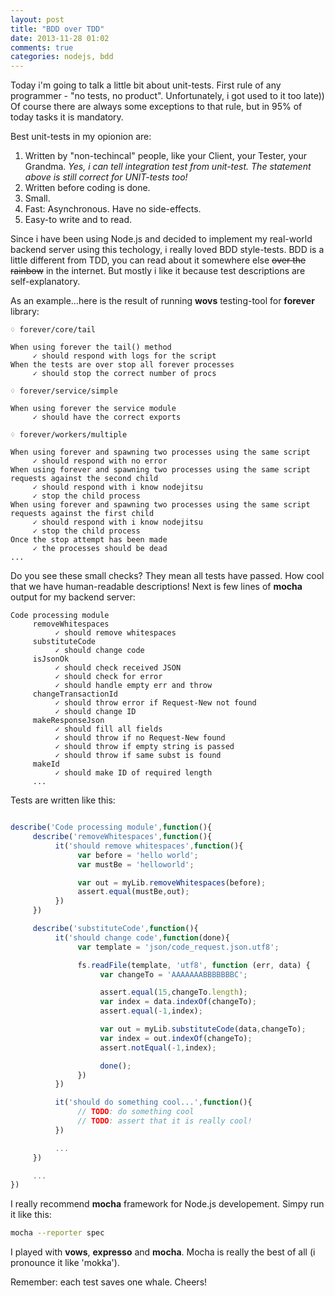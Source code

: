 ```yaml
---
layout: post
title: "BDD over TDD"
date: 2013-11-28 01:02
comments: true
categories: nodejs, bdd
---
```


Today i'm going to talk a little bit about unit-tests. First rule of any programmer - "no tests, no product". Unfortunately, i got used to it too late)) Of course there are always some exceptions to that rule, but in 95% of today tasks it is mandatory. 

Best unit-tests in my opionion are:

1. Written by "non-techincal" people, like your Client, your Tester, your Grandma. 
  *Yes, i can tell integration test from unit-test. The statement above is still correct for UNIT-tests too!*
2. Written before coding is done. 
3. Small. 
4. Fast: Asynchronous. Have no side-effects. 
5. Easy-to write and to read.

Since i have been using Node.js and decided to implement my real-world backend server using this techology, i really loved BDD style-tests.
BDD is a little different from TDD, you can read about it somewhere else ~~over the rainbow~~ in the internet. But mostly i like it because test descriptions are self-explanatory.

As an example...here is the result of running **wovs** testing-tool for **forever** library:

```
♢ forever/core/tail 

When using forever the tail() method
     ✓ should respond with logs for the script
When the tests are over stop all forever processes
     ✓ should stop the correct number of procs

♢ forever/service/simple 

When using forever the service module
     ✓ should have the correct exports

♢ forever/workers/multiple 

When using forever and spawning two processes using the same script
     ✓ should respond with no error
When using forever and spawning two processes using the same script requests against the second child
     ✓ should respond with i know nodejitsu
     ✓ stop the child process
When using forever and spawning two processes using the same script requests against the first child
     ✓ should respond with i know nodejitsu
     ✓ stop the child process
Once the stop attempt has been made
     ✓ the processes should be dead
...
```

Do you see these small checks? They mean all tests have passed. How cool that we have human-readable descriptions!
Next is few lines of **mocha** output for my backend server:
```
Code processing module
     removeWhitespaces
          ✓ should remove whitespaces 
     substituteCode
          ✓ should change code 
     isJsonOk
          ✓ should check received JSON 
          ✓ should check for error 
          ✓ should handle empty err and throw 
     changeTransactionId
          ✓ should throw error if Request-New not found 
          ✓ should change ID 
     makeResponseJson
          ✓ should fill all fields 
          ✓ should throw if no Request-New found 
          ✓ should throw if empty string is passed 
          ✓ should throw if same subst is found 
     makeId
          ✓ should make ID of required length 
     ...
```

Tests are written like this:
```js 

describe('Code processing module',function(){
     describe('removeWhitespaces',function(){
          it('should remove whitespaces',function(){
               var before = 'hello world';
               var mustBe = 'helloworld';

               var out = myLib.removeWhitespaces(before); 
               assert.equal(mustBe,out);
          })
     })

     describe('substituteCode',function(){
          it('should change code',function(done){
               var template = 'json/code_request.json.utf8';

               fs.readFile(template, 'utf8', function (err, data) {
                    var changeTo = 'AAAAAAABBBBBBBC';

                    assert.equal(15,changeTo.length);
                    var index = data.indexOf(changeTo);
                    assert.equal(-1,index);

                    var out = myLib.substituteCode(data,changeTo); 
                    var index = out.indexOf(changeTo);
                    assert.notEqual(-1,index);

                    done();
               })
          })

          it('should do something cool...',function(){
               // TODO: do something cool
               // TODO: assert that it is really cool!
          })

          ...
     })

     ...
})
```

I really recommend **mocha** framework for Node.js developement. Simpy run it like this:
```bash
mocha --reporter spec 
```
I played with **vows**, **expresso** and **mocha**.
Mocha is really the best of all (i pronounce it like 'mokka').

Remember: each test saves one whale. Cheers!



